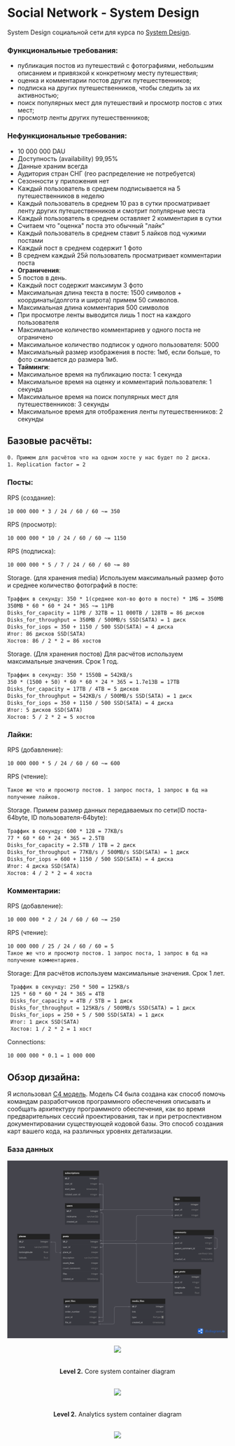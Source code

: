 # Social Network - System Design

System Design социальной сети для курса по [System Design](https://balun.courses/courses/system_design).


### Функциональные требования:
- публикация постов из путешествий с фотографиями, небольшим описанием и привязкой к конкретному месту путешествия;
- оценка и комментарии постов других путешественников;
- подписка на других путешественников, чтобы следить за их активностью;
- поиск популярных мест для путешествий и просмотр постов с этих мест;
- просмотр ленты других путешественников;


### Нефункциональные требования:
- 10 000 000 DAU
- Доступность (availability) 99,95%
- Данные храним всегда
- Аудитория стран СНГ (гео распределение не потребуется)
- Сезонности у приложения нет
- Каждый пользователь в среднем подписывается на 5 путешественников в неделю 
- Каждый пользователь в среднем 10 раз в сутки просматривает ленту других путешественников и смотрит популярные места
- Каждый пользователь в среднем оставляет 2 комментария в сутки
- Считаем что "оценка" поста это обычный "лайк"
- Каждый пользователь в среднем ставит 5 лайков под чужими постами
- Каждый пост в среднем содержит 1 фото
- В среднем каждый 25й пользователь просматривает комментарии поста
- <b>Ограничения</b>:
- 5 постов в день.
- Каждый пост содержит максимум 3 фото
- Максимальная длина текста в посте: 1500 символов + координаты(долгота и широта) примем 50 символов.
- Максимальная длина комментария 500 символов
- При просмотре ленты выводится лишь 1 пост на каждого пользователя
- Максимальное количество комментариев у одного поста не ограничено
- Максимальное количество подписок у одного пользователя: 5000
- Максимальный размер изображения в посте: 1мб, если больше, то фото сжимается до размера 1мб.
- <b>Тайминги</b>:
- Максимальное время на публикацию поста: 1 секунда
- Максимальное время на оценку и комментарий пользователя: 1 секунда
- Максимальное время на поиск популярных мест для путешественников: 3 секунды
- Максимальное время для отображения ленты путешественников: 2 секунды

## Базовые расчёты:

    0. Примем для расчётов что на одном хосте у нас будет по 2 диска.
    1. Replication factor = 2

### Посты:
RPS (создание):

    10 000 000 * 3 / 24 / 60 / 60 ~= 350

RPS (просмотр):

    10 000 000 * 10 / 24 / 60 / 60 ~= 1150


RPS (подписка):

    10 000 000 * 5 / 7 / 24 / 60 / 60 ~= 80

Storage. (для хранения media) Используем максимальный размер фото и среднее количество фотографий в посте:

    Траффик в секунду: 350 * 1(среднее кол-во фото в посте) * 1МБ = 350MB
    350MB * 60 * 60 * 24 * 365 ~= 11PB
    Disks_for_capacity = 11PB / 32TB = 11 000TB / 128TB = 86 дисков
    Disks_for_throughput = 350MB / 500MB/s SSD(SATA) = 1 диск
    Disks_for_iops = 350 + 1150 / 500 SSD(SATA) = 4 диска
    Итог: 86 дисков SSD(SATA)
    Хостов: 86 / 2 * 2 = 86 хостов


Storage. (Для хранения постов) Для расчётов используем максимальные значения. Срок 1 год.

    Траффик в секунду: 350 * 1550B = 542KB/s
    350 * (1500 + 50) * 60 * 60 * 24 * 365 = 1.7e13B = 17TB
    Disks_for_capacity = 17TB / 4TB = 5 дисков
    Disks_for_throughput = 542KB/s / 500MB/s SSD(SATA) = 1 диск
    Disks_for_iops = 350 + 1150 / 500 SSD(SATA) = 4 диска
    Итог: 5 дисков SSD(SATA)
    Хостов: 5 / 2 * 2 = 5 хостов


### Лайки:
RPS (добавление):

    10 000 000 * 5 / 24 / 60 / 60 ~= 600

RPS (чтение):
    
    Такое же что и просмотр постов. 1 запрос поста, 1 запрос в бд на получение лайков.

Storage. Примем размер данных передаваемых по сети(ID поста- 64byte, ID пользователя-64byte):

    Траффик в секунду: 600 * 128 = 77KB/s
    77 * 60 * 60 * 24 * 365 = 2.5TB
    Disks_for_capacity = 2.5TB / 1TB = 2 диск
    Disks_for_throughput = 77KB/s / 500MB/s SSD(SATA) = 1 диск
    Disks_for_iops = 600 + 1150 / 500 SSD(SATA) = 4 диска
    Итог: 4 диска SSD(SATA)
    Хостов: 4 / 2 * 2 = 4 хоста

### Комментарии:
RPS (добавление):

    10 000 000 * 2 / 24 / 60 / 60 ~= 250

RPS (чтение):

    10 000 000 / 25 / 24 / 60 / 60 = 5
    Такое же что и просмотр постов. 1 запрос поста, 1 запрос в бд на получение комментариев.

Storage:
    Для расчётов используем максимальные значения. Срок 1 лет.

     Траффик в секунду: 250 * 500 = 125KB/s
     125 * 60 * 60 * 24 * 365 = 4TB
     Disks_for_capacity = 4TB / 5TB = 1 диск
     Disks_for_throughput = 125KB/s / 500MB/s SSD(SATA) = 1 диск
     Disks_for_iops = 250 + 5 / 500 SSD(SATA) = 1 диск
     Итог: 1 диск SSD(SATA)
     Хостов: 1 / 2 * 2 = 1 хост


Connections:
    
    10 000 000 * 0.1 = 1 000 000


## Обзор дизайна:
Я использовал [C4 модель](https://c4model.com/). Модель C4 была создана как способ
помочь командам разработчиков программного обеспечения описывать и сообщать архитектуру программного обеспечения, как во время предварительных сессий проектирования, так и при ретроспективном
документировании существующей кодовой базы. Это способ создания карт вашего кода,
на различных уровнях детализации.

### База данных
<p align="center">
  <img src="diagrams/database/database.png" />
</p>

<p align="center">
  <img src="images/diagrams/context.svg" />
</p>

<p align="center">
    </br><b>Level 2.</b> Core system container diagram</br></br>
</p> 

<p align="center">
  <img src="images/diagrams/containers/core_system.svg" />
</p>

<p align="center">
    </br><b>Level 2.</b> Analytics system container diagram</br></br>
</p> 

<p align="center">
  <img src="images/diagrams/containers/analytics_system.svg" />
</p>